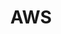 ---
type: tech
title: "AWS"
logo: /aws_logo.png
description: AWS(Amazon Web Services) är för nuvarande den största molntjänsten på marknaden. Även om AWS kan vara en stor och komplicerad labyrint, kan man enkelt skapa acancerade system och appar om man tar sig tid att lära sig det de har att erbjuda. Vissa projekt jag jobbat på hade inte varit möjliga utan AWS.
url: https://aws.amazon.com/ 
---